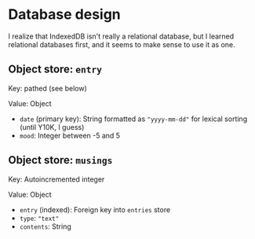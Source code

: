 # Database design

I realize that IndexedDB isn't really a relational database, but I learned relational databases first, and it seems to make sense to use it as one.

## Object store: `entry`

Key: pathed (see below)

Value: Object
- `date` (primary key): String formatted as `"yyyy-mm-dd"` for lexical sorting (until Y10K, I guess)
- `mood`: Integer between -5 and 5

## Object store: `musings`

Key: Autoincremented integer

Value: Object
- `entry` (indexed): Foreign key into `entries` store
- `type`: `"text"`
- `contents`: String